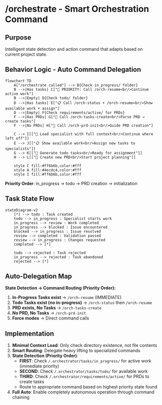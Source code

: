 # /orchestrate - Smart Orchestration Command

## Purpose
Intelligent state detection and action command that adapts based on current project state.

## Behavior Logic - Auto Command Delegation

```mermaid
flowchart TD
    A["/orchestrate called"] --> B{Check in_progress/ folder}
    B -->|Has tasks| C["🚨 PRIORITY: Call /orch-resume<br/>Continue active work"]
    B -->|Empty| D{Check todo/ folder}
    D -->|Has tasks| E["📋 Call /orch-status + /orch-resume<br/>Show available work + assign"]
    D -->|Empty| F{Check requirements/active/ for PRDs}
    F -->|Has PRDs| G["📝 Call /orch-tasks-create<br/>Parse PRD → create tasks"]
    F -->|No PRDs| H["🔧 Call /orch-prd-init<br/>Guide PRD creation"]
    
    C --> I[["🎯 Load specialist with full context<br/>Continue where left off"]]
    E --> J[["📋 Show available work<br/>Assign new tasks to specialists"]]
    G --> K[["🔨 Generate todo tasks<br/>Ready for assignment"]]
    H --> L[["📄 Create new PRD<br/>Start project planning"]]
    
    style C fill:#ff6b6b,color:#fff
    style A fill:#4ecdc4,color:#fff
    style I fill:#ff6b6b,color:#fff
```

**Priority Order**: in_progress → todo → PRD creation → initialization

## Task State Flow

```mermaid
stateDiagram-v2
    [*] --> todo : Task created
    todo --> in_progress : Specialist starts work
    in_progress --> review : Work completed
    in_progress --> blocked : Issue encountered
    blocked --> in_progress : Issue resolved
    review --> completed : Validation passed
    review --> in_progress : Changes requested
    completed --> [*]
    
    todo --> rejected : Task rejected
    in_progress --> rejected : Task abandoned
    rejected --> [*]
```

## Auto-Delegation Map
**State Detection → Command Routing (Priority Order):**
1. **In-Progress Tasks exist** → `/orch-resume` (IMMEDIATE)
2. **Todo Tasks exist (no in-progress)** → `/orch-status` then `/orch-resume`
3. **PRD exists, No Tasks** → `/orch-tasks-create` 
4. **No PRD, No Tasks** → `/orch-prd-init`
5. **Force modes** → Direct command calls

## Implementation
1. **Minimal Context Load**: Only check directory existence, not file contents
2. **Smart Routing**: Delegate heavy lifting to specialized commands
3. **State Detection (Priority Order)**: 
   - **FIRST**: Check `/.orchestrator/tasks/in_progress/` for active work (immediate priority)
   - **SECOND**: Check `/.orchestrator/tasks/todo/` for available work
   - **THIRD**: Check `/.orchestrator/requirements/active/` for PRDs to create tasks
   - Route to appropriate command based on highest priority state found
4. **Full Auto**: Enable completely autonomous operation through command chaining